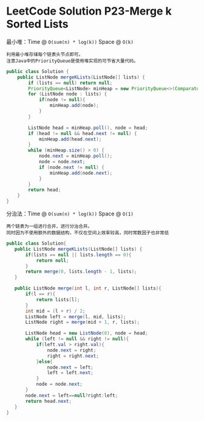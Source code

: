 # LeetCode Solution P23-Merge k Sorted Lists
最小堆：Time @ `O(sum(n) * log(k))` Space @ `O(k)`
    
    利用最小堆存储每个链表头节点即可。
    注意Java中的PriorityQueue是使用堆实现的可节省大量代码。
    
```java
public class Solution {
    public ListNode mergeKLists(ListNode[] lists) {
        if (lists == null) return null;
        PriorityQueue<ListNode> minHeap = new PriorityQueue<>(Comparator.comparingInt(o -> o.val));
        for (ListNode node : lists) {
            if(node != null){
                minHeap.add(node);
            }
        }

        ListNode head = minHeap.poll(), node = head;
        if (head != null && head.next != null) {
            minHeap.add(head.next);
        }
        while (minHeap.size() > 0) {
            node.next = minHeap.poll();
            node = node.next;
            if (node.next != null) {
                minHeap.add(node.next);
            }
        }
        return head;
    }
}
```

分治法：Time @ `O(sum(n) * log(k))` Space @ `O(1)`
    
    两个链表为一组进行合并，进行分治合并。
    同时因为不使用额外的数据结构，不仅在空间上效率较高，同时常数因子也非常低

```java
public class Solution{
   public ListNode mergeKLists(ListNode[] lists) {
       if(lists == null || lists.length == 0){
           return null;
       }
       return merge(0, lists.length - 1, lists);
   }

   public ListNode merge(int l, int r, ListNode[] lists){
       if(l == r){
           return lists[l];
       }
       int mid = (l + r) / 2;
       ListNode left = merge(l, mid, lists);
       ListNode right = merge(mid + 1, r, lists);

       ListNode head = new ListNode(0), node = head;
       while (left != null && right != null){
           if(left.val > right.val){
               node.next = right;
               right = right.next;
           }else{
               node.next = left;
               left = left.next;
           }
           node = node.next;
       }
       node.next = left==null?right:left;
       return head.next;
   }
}
```


